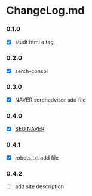 # ChangeLog.md

### 0.1.0
- [x] studt html a tag

### 0.2.0
- [x] serch-consol

### 0.3.0
- [x] NAVER serchadvisor add file

### 0.4.0
- [x] [SEO NAVER](https://github.com/INAUGURATE-Ryong/INAUGURATE-Ryong.github.io/issues/6)

### 0.4.1
- [x] robots.txt add file

### 0.4.2
- [ ] add site description 
